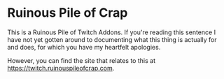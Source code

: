 # Ruinous Pile of Crap

This is a Ruinous Pile of Twitch Addons. If you're reading this sentence I have
not yet gotten around to documenting what this thing is actually for and does,
for which you have my heartfelt apologies.

However, you can find the site that relates to this at
https://twitch.ruinouspileofcrap.com.
